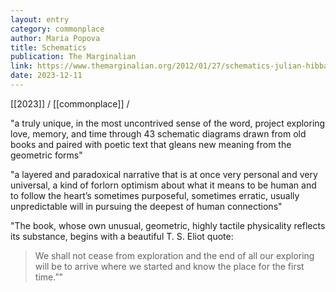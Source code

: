 ```yaml
---
layout: entry
category: commonplace
author: Maria Popova
title: Schematics
publication: The Marginalian
link: https://www.themarginalian.org/2012/01/27/schematics-julian-hibbard/
date: 2023-12-11
---
```


[[2023]] / [[commonplace]] / 

"a truly unique, in the most uncontrived sense of the word, project exploring love, memory, and time through 43 schematic diagrams drawn from old books and paired with poetic text that gleans new meaning from the geometric forms"

"a layered and paradoxical narrative that is at once very personal and very universal, a kind of forlorn optimism about what it means to be human and to follow the heart’s sometimes purposeful, sometimes erratic, usually unpredictable will in pursuing the deepest of human connections"

"The book, whose own unusual, geometric, highly tactile physicality reflects its substance, begins with a beautiful T. S. Eliot quote:

> We shall not cease from exploration and the end of all our exploring will be to arrive where we started and know the place for the first time.”"
